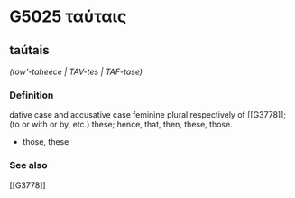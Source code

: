 # G5025 ταύταις

## taútais

_(tow'-taheece | TAV-tes | TAF-tase)_

### Definition

dative case and accusative case feminine plural respectively of [[G3778]]; (to or with or by, etc.) these; hence, that, then, these, those.

- those, these

### See also

[[G3778]]

